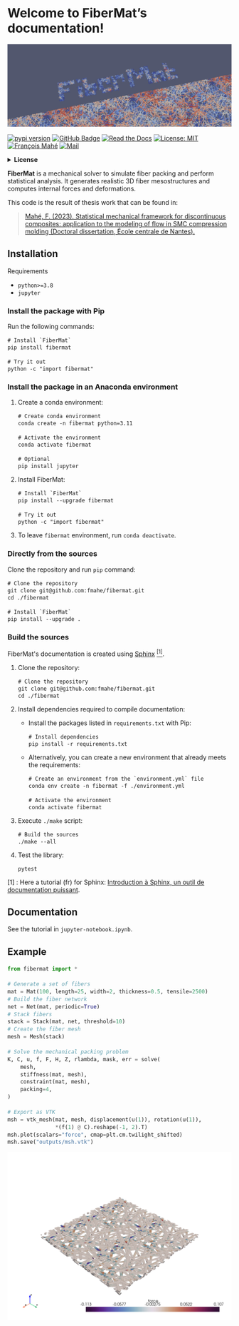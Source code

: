 # Welcome to FiberMat’s documentation!

<a href="https://github.com/fmahe/fibermat">
    <img alt="banner" src="https://github.com/fmahe/fibermat/raw/main/images/banner.png">
</a>

[![pypi version](https://img.shields.io/pypi/v/fibermat?logo=pypi)](https://pypi.org/project/fibermat/)
[![GitHub Badge](https://img.shields.io/badge/Github-fibermat-blue?logo=github)](https://github.com/fmahe/fibermat)
[![Read the Docs](https://img.shields.io/readthedocs/fibermat)](https://fibermat.readthedocs.io/en/latest/)
[![License: MIT](https://img.shields.io/badge/License-MIT-yellow.svg)](https://opensource.org/licenses/MIT)
[![François Mahé](https://img.shields.io/badge/Author-François%20Mahé-green)](https://img.shields.io/badge/francois.mahe@ens--rennes.fr-Univ%20Rennes,%20ENS%20Rennes,%20CNRS,%20IPR%20--%20UMR%206251,%20F--35000%20Rennes,%20France-royalblue)
[![Mail](https://img.shields.io/badge/✉-francois.mahe@ens--rennes.fr-royalblue)](mailto:francois.mahe@ens-rennes.fr)

<details>
<summary>
<b> License </b> <a id="license"></a>

</summary>

```
                                        ██╖
████████╖  ████┐  ████╖       ██╖      ██╓╜
██╔═════╝  ██╔██ ██╔██║       ██║    ██████╖
█████─╖    ██║ ███╓╜██║██████╖██████╖██║ ██║
██╔═══╝    ██║ ╘══╝ ██║██║ ██║██╓─██║██╟───╜
██║    ██┐ ██║      ██║███ ██║██║ ██║│█████╖
╚═╝    └─┘ ╚═╝      ╚═╝╚══╧══╝╚═╝ ╚═╝╘═════╝
 █████┐       █████┐       ██┐
██╔══██┐     ██╓──██┐      └─┘       █╖████╖
 ██╖ └─█████ └███ └─┘      ██╖██████╖██╔══█║
██╔╝  ██╔══██   ███╖ ████╖ ██║██║ ██║██║  └╜
│██████╓╜   ██████╓╜ ╚═══╝ ██║██████║██║
╘══════╝    ╘═════╝        ╚═╝██╔═══╝╚═╝
      Rennes                  ██║
                              ╚═╝
@author: François Mahé
@mail: francois.mahe@ens-rennes.fr
(Univ Rennes, ENS Rennes, CNRS, IPR - UMR 6251, F-35000 Rennes, France)

@project: FiberMat
@version: v1.0

License:
--------
MIT License

Copyright (c) 2024 François Mahé

Permission is hereby granted, free of charge, to any person obtaining a copy
of this software and associated documentation files (the "Software"), to deal
in the Software without restriction, including without limitation the rights
to use, copy, modify, merge, publish, distribute, sublicense, and/or sell
copies of the Software, and to permit persons to whom the Software is
furnished to do so, subject to the following conditions:

The above copyright notice and this permission notice shall be included in all
copies or substantial portions of the Software.

THE SOFTWARE IS PROVIDED "AS IS", WITHOUT WARRANTY OF ANY KIND, EXPRESS OR
IMPLIED, INCLUDING BUT NOT LIMITED TO THE WARRANTIES OF MERCHANTABILITY,
FITNESS FOR A PARTICULAR PURPOSE AND NONINFRINGEMENT. IN NO EVENT SHALL THE
AUTHORS OR COPYRIGHT HOLDERS BE LIABLE FOR ANY CLAIM, DAMAGES OR OTHER
LIABILITY, WHETHER IN AN ACTION OF CONTRACT, TORT OR OTHERWISE, ARISING FROM,
OUT OF OR IN CONNECTION WITH THE SOFTWARE OR THE USE OR OTHER DEALINGS IN THE
SOFTWARE.

Description:
------------
A mechanical solver to simulate fiber packing and perform statistical analysis.

References:
-----------
Mahé, F. (2023). Statistical mechanical framework for discontinuous composites:
  application to the modeling of flow in SMC compression molding (Doctoral
  dissertation, École centrale de Nantes).

```
</details>

**FiberMat** is a mechanical solver to simulate fiber packing and perform statistical analysis. It generates realistic 3D fiber mesostructures and computes internal forces and deformations.

This code is the result of thesis work that can be found in:
> [Mahé, F. (2023). Statistical mechanical framework for discontinuous composites:
  application to the modeling of flow in SMC compression molding (Doctoral
  dissertation, École centrale de Nantes).](https://theses.hal.science/tel-04189271/)

## Installation

Requirements
+ `python>=3.8`
+ `jupyter`

### Install the package with Pip

Run the following commands:
```shell
# Install `FiberMat`
pip install fibermat

# Try it out
python -c "import fibermat"

```

### Install the package in an Anaconda environment

1. Create a conda environment:
    ```shell
    # Create conda environment
    conda create -n fibermat python=3.11

    # Activate the environment
    conda activate fibermat

    # Optional
    pip install jupyter

    ```

2. Install FiberMat:
    ```shell
    # Install `FiberMat`
    pip install --upgrade fibermat

    # Try it out
    python -c "import fibermat"

    ```

3. To leave `fibermat` environment, run ``conda deactivate``.

### Directly from the sources

Clone the repository and run `pip` command:
```shell
# Clone the repository
git clone git@github.com:fmahe/fibermat.git
cd ./fibermat

# Install `FiberMat`
pip install --upgrade .

```

### Build the sources

FiberMat's documentation is created using [Sphinx](https://www.sphinx-doc.org/en/master/) [<sup>[1]</sup>](#note-1).

1. Clone the repository:
    ```shell
    # Clone the repository
    git clone git@github.com:fmahe/fibermat.git
    cd ./fibermat

    ```

2. Install dependencies required to compile documentation:

    - Install the packages listed in `requirements.txt` with Pip:
        ```shell
        # Install dependencies
        pip install -r requirements.txt

        ```

    - Alternatively, you can create a new environment that already meets the requirements:
        ```shell
        # Create an environment from the `environment.yml` file
        conda env create -n fibermat -f ./environment.yml

        # Activate the environment
        conda activate fibermat

        ```

3. Execute `./make` script:
    ```shell
    # Build the sources
    ./make --all

    ```

4. Test the library:
    ```shell
    pytest

    ```

<a id="note-1"> [1] </a> : Here a tutorial (fr) for Sphinx: [Introduction à Sphinx, un outil de documentation puissant](https://blog.flozz.fr/2020/09/07/introduction-a-sphinx-un-outil-de-documentation-puissant/).

## Documentation

See the tutorial in `jupyter-notebook.ipynb`.

## Example

```python
from fibermat import *

# Generate a set of fibers
mat = Mat(100, length=25, width=2, thickness=0.5, tensile=2500)
# Build the fiber network
net = Net(mat, periodic=True)
# Stack fibers
stack = Stack(mat, net, threshold=10)
# Create the fiber mesh
mesh = Mesh(stack)

# Solve the mechanical packing problem
K, C, u, f, F, H, Z, rlambda, mask, err = solve(
    mesh,
    stiffness(mat, mesh),
    constraint(mat, mesh),
    packing=4,
)

# Export as VTK
msh = vtk_mesh(mat, mesh, displacement(u(1)), rotation(u(1)),
               *(f(1) @ C).reshape(-1, 2).T)
msh.plot(scalars="force", cmap=plt.cm.twilight_shifted)
msh.save("outputs/msh.vtk")

```

![example](https://github.com/fmahe/fibermat/raw/main/images/example.png)
